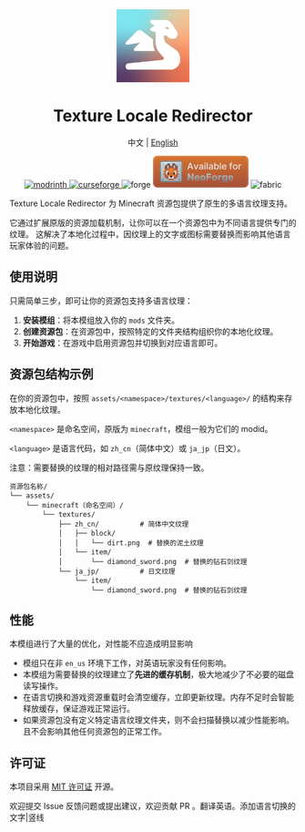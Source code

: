 <div align="center"> 
   <img height="128px" width="128px" alt="logo" src="./icon/icon.png"/> 
   <h1>Texture Locale Redirector</h1>

中文 | <a href="README.md">English</a>

<a href="https://modrinth.com/project/texture-locale-redirector">
<img alt="modrinth" height="56" src="https://cdn.jsdelivr.net/npm/@intergrav/devins-badges@3/assets/cozy/available/modrinth_vector.svg">
</a>
<a href="https://www.curseforge.com/minecraft/mc-mods/texture-locale-redirector">
<img alt="curseforge" height="56" src="https://cdn.jsdelivr.net/npm/@intergrav/devins-badges@3/assets/cozy/available/curseforge_vector.svg">
</a>

<img alt="forge" height="56" src="https://cdn.jsdelivr.net/npm/@intergrav/devins-badges@3/assets/cozy/supported/forge_vector.svg">
<img alt="neoforge" height="56" src="https://raw.githubusercontent.com/KessokuTeaTime/Badges-Extra/main/assets/cozy/supported/neoforge_vector.svg">
<img alt="fabric" height="56" src="https://cdn.jsdelivr.net/npm/@intergrav/devins-badges@3/assets/cozy/supported/fabric_vector.svg">
</div>

Texture Locale Redirector 为 Minecraft 资源包提供了原生的多语言纹理支持。

它通过扩展原版的资源加载机制，让你可以在一个资源包中为不同语言提供专门的纹理。
这解决了本地化过程中，因纹理上的文字或图标需要替换而影响其他语言玩家体验的问题。

## 使用说明

只需简单三步，即可让你的资源包支持多语言纹理：

1.  **安装模组**：将本模组放入你的 `mods` 文件夹。
2.  **创建资源包**：在资源包中，按照特定的文件夹结构组织你的本地化纹理。
3.  **开始游戏**：在游戏中启用资源包并切换到对应语言即可。

## 资源包结构示例

在你的资源包中，按照 `assets/<namespace>/textures/<language>/` 的结构来存放本地化纹理。

`<namespace>` 是命名空间，原版为 `minecraft`，模组一般为它们的 modid。

`<language>` 是语言代码，如 `zh_cn`（简体中文）或 `ja_jp`（日文）。

注意：需要替换的纹理的相对路径需与原纹理保持一致。

```
资源包名称/
└── assets/
    └── minecraft（命名空间）/
        └── textures/
            ├── zh_cn/          # 简体中文纹理
            │   ├── block/
            │   │   └── dirt.png  # 替换的泥土纹理
            │   └── item/
            │       └── diamond_sword.png  # 替换的钻石剑纹理
            └── ja_jp/          # 日文纹理
                └── item/
                    └── diamond_sword.png  # 替换的钻石剑纹理
```

## 性能

本模组进行了大量的优化，对性能不应造成明显影响

* 模组只在非 `en_us` 环境下工作，对英语玩家没有任何影响。
* 本模组为需要替换的纹理建立了**先进的缓存机制**，极大地减少了不必要的磁盘读写操作。
* 在语言切换和游戏资源重载时会清空缓存，立即更新纹理。内存不足时会智能释放缓存，保证游戏正常运行。
* 如果资源包没有定义特定语言纹理文件夹，则不会扫描替换以减少性能影响。且不会影响其他任何资源包的正常工作。

## 许可证

本项目采用 [MIT 许可证](LICENSE) 开源。

欢迎提交 Issue 反馈问题或提出建议，欢迎贡献 PR 。翻译英语。添加语言切换的文字|竖线